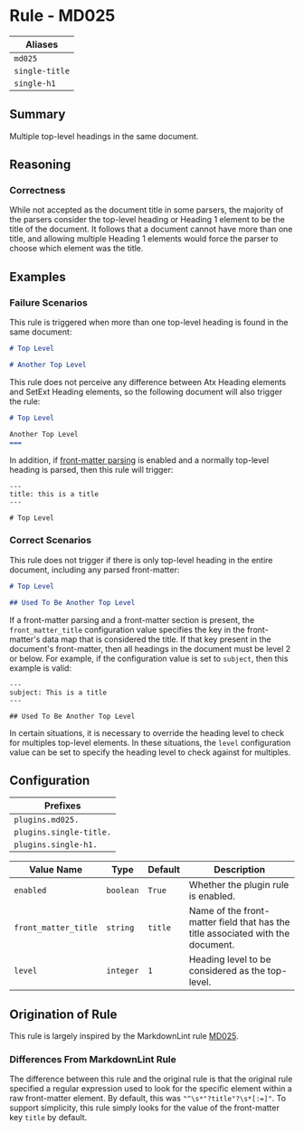 # Rule - MD025

| Aliases |
| --- |
| `md025` |
| `single-title` |
| `single-h1` |

## Summary

Multiple top-level headings in the same document.

## Reasoning

### Correctness

While not accepted as the document title in some parsers, the
majority of the parsers consider the top-level heading or
Heading 1 element to be the title of the document.  It follows
that a document cannot have more than one title, and allowing
multiple Heading 1 elements would force the parser to choose
which element was the title.

## Examples

### Failure Scenarios

This rule is triggered when more than one top-level heading is
found in the same document:

````Markdown
# Top Level

# Another Top Level
````

This rule does not perceive any difference between Atx Heading elements
and SetExt Heading elements, so the following document will also trigger
the rule:

```Markdown
# Top Level

Another Top Level
===
```

In addition, if
[front-matter parsing](https://github.com/jackdewinter/pymarkdown/blob/main/docs/extensions/front-matter.md)
is enabled and a normally top-level heading is parsed, then this rule will trigger:

```text
---
title: this is a title
---

# Top Level
```

### Correct Scenarios

This rule does not trigger if there is only top-level heading in
the entire document, including any parsed front-matter:

````Markdown
# Top Level

## Used To Be Another Top Level
````

If a front-matter parsing and a front-matter section is present, the
`front_matter_title` configuration value specifies the key in the
front-matter's data map that is considered the title.  If that key
present in the document's front-matter, then all headings in the
document must be level 2 or below.  For example, if the configuration
value is set to `subject`, then this example is valid:

```text
---
subject: This is a title
---

## Used To Be Another Top Level
```

In certain situations, it is necessary to override the heading level
to check for multiples top-level elements.  In these situations, the
`level` configuration value can be set to specify the heading level
to check against for multiples.

## Configuration

| Prefixes |
| --- |
| `plugins.md025.` |
| `plugins.single-title.` |
| `plugins.single-h1.` |

| Value Name | Type | Default | Description |
| -- | -- | -- | -- |
| `enabled` | `boolean` | `True` | Whether the plugin rule is enabled. |
| `front_matter_title` | `string` | `title` | Name of the front-matter field that has the title associated with the document. |
| `level` | `integer` | `1` | Heading level to be considered as the top-level. |

## Origination of Rule

This rule is largely inspired by the MarkdownLint rule
[MD025](https://github.com/DavidAnson/markdownlint/blob/main/doc/Rules.md#md025---multiple-top-level-headings-in-the-same-document).

### Differences From MarkdownLint Rule

The difference between this rule and the original rule is that the
original rule specified a regular expression used to look for the
specific element within a raw front-matter element.  By default, this
was `"^\s*"?title"?\s*[:=]"`.  To support simplicity, this rule
simply looks for the value of the front-matter key `title` by default.
